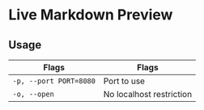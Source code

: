 # Live Markdown Preview

## Usage

Flags                           | Flags
------------------------------- | ---------------------
`-p, --port PORT=8080`          | Port to use
`-o, --open`                    | No localhost restriction

